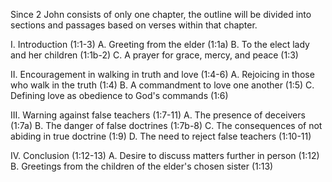 Since 2 John consists of only one chapter, the outline will be divided into sections and passages based on verses within that chapter.

I. Introduction (1:1-3)
   A. Greeting from the elder (1:1a)
   B. To the elect lady and her children (1:1b-2)
   C. A prayer for grace, mercy, and peace (1:3)

II. Encouragement in walking in truth and love (1:4-6)
   A. Rejoicing in those who walk in the truth (1:4)
   B. A commandment to love one another (1:5)
   C. Defining love as obedience to God's commands (1:6)

III. Warning against false teachers (1:7-11)
   A. The presence of deceivers (1:7a)
   B. The danger of false doctrines (1:7b-8)
   C. The consequences of not abiding in true doctrine (1:9)
   D. The need to reject false teachers (1:10-11)

IV. Conclusion (1:12-13)
   A. Desire to discuss matters further in person (1:12)
   B. Greetings from the children of the elder's chosen sister (1:13)